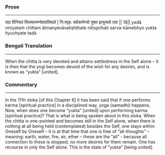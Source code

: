 ### Prose 
 --- 
यदा विनियतं चित्तमात्मन्येवावतिष्ठते |
नि:स्पृह: सर्वकामेभ्यो युक्त इत्युच्यते तदा || 18||
yadā viniyataṁ chittam ātmanyevāvatiṣhṭhate
niḥspṛihaḥ sarva-kāmebhyo yukta ityuchyate tadā

### Bengali Translation 
 --- 
When the chitta is very devoted and attains settledness in the Self alone – it is then that the yogi becomes devoid of the wish for any desires, and is known as “yukta” [united].

### Commentary 
 --- 
In the 17th sloka [of this Chapter 6] it has been said that if one performs karma [spiritual practice] in a disciplined way, yoga (samadhi) happens. Now, when does one become “yukta” [united] upon performing karma [spiritual practice]? That is what is being spoken about in this sloka. When the chitta is one-pointed and becomes still in the Self alone, when there is nothing at all being held (contemplated) besides the Self, one stays within Oneself by Oneself – it is at that time that one is free of “all-thoughts” – meaning: earth, water, fire, air, ether – these are the “all” - because all connection to these is stopped, no more desires for them remain. One has recourse in only the Self alone. This is the state of “yukta” [being united].